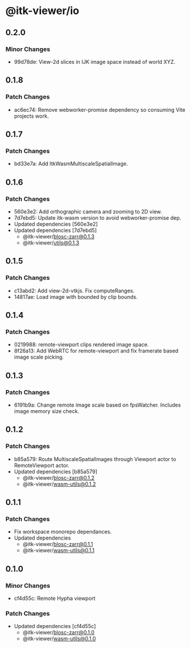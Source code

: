 # @itk-viewer/io

## 0.2.0

### Minor Changes

- 99d78de: View-2d slices in IJK image space instead of world XYZ.

## 0.1.8

### Patch Changes

- ac6ec74: Remove webworker-promise dependency so consuming Vite projects work.

## 0.1.7

### Patch Changes

- bd33e7a: Add ItkWasmMultiscaleSpatialImage.

## 0.1.6

### Patch Changes

- 560e3e2: Add orthographic camera and zooming to 2D view.
- 7d7ebd5: Update itk-wasm version to avoid webworker-promise dep.
- Updated dependencies [560e3e2]
- Updated dependencies [7d7ebd5]
  - @itk-viewer/blosc-zarr@0.1.3
  - @itk-viewer/utils@0.1.3

## 0.1.5

### Patch Changes

- c13abd2: Add view-2d-vtkjs. Fix computeRanges.
- 14817ae: Load image with bounded by clip bounds.

## 0.1.4

### Patch Changes

- 0219988: remote-viewport clips rendered image space.
- 8f26a13: Add WebRTC for remote-viewport and fix framerate based image scale picking.

## 0.1.3

### Patch Changes

- 6191b9a: Change remote image scale based on fpsWatcher. Includes image memory size check.

## 0.1.2

### Patch Changes

- b85a579: Route MultiscaleSpatialImages through Viewport actor to RemoteViewport actor.
- Updated dependencies [b85a579]
  - @itk-viewer/blosc-zarr@0.1.2
  - @itk-viewer/wasm-utils@0.1.2

## 0.1.1

### Patch Changes

- Fix workspace monorepo dependances.
- Updated dependencies
  - @itk-viewer/blosc-zarr@0.1.1
  - @itk-viewer/wasm-utils@0.1.1

## 0.1.0

### Minor Changes

- cf4d55c: Remote Hypha viewport

### Patch Changes

- Updated dependencies [cf4d55c]
  - @itk-viewer/blosc-zarr@0.1.0
  - @itk-viewer/wasm-utils@0.1.0
